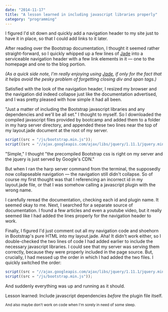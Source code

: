 ```yaml
---
date: "2014-11-17"
title: "A lesson learned in including javascript libraries properly"
category: "programming"
---
```


I figured I'd sit down and quickly add a navigation header to my site just to have it in place, so that I could add links to it later.

After reading over the Bootstrap documentation, I thought it seemed rather straight-forward, so I quickly whipped up a few lines of [Jade](http://jade-lang.com/) into a serviceable navigation header with a few link elements in it — one to the homepage and one to the blog portion.

_(As a quick side note, I'm really enjoying using [Jade](http://jade-lang.com/), if only for the fact that it helps avoid the pesky problem of forgetting closing div and span tags.)_

Satisfied with the look of the navigation header, I resized my browser and the navigation did indeed collapse just like the documentation advertised, and I was pretty pleased with how simple it had all been.

"Just a matter of including the Bootstrap javascript libraries and any dependencies and we'll be all set." I thought to myself. So I downloaded the compiled javascript files provided by bootcamp and added them to a folder in my harp server directory, and appended these two lines near the top of my layout.jade document at the root of my server.

```javascript
script((src = "/js/bootstrap.min.js"));
script((src = "//ajax.googleapis.com/ajax/libs/jquery/1.11.1/jquery.min.js"));
```

"Simple," I thought "the precompiled Bootstrap css is right on my server and the jquery is just served by Google's CDN."

But when I ran the harp server command from the terminal, the supposedly now collapseable navigation — the navigation still didn't collapse. So of course my first thought was that I referencing an incorrect id in my layout.jade file, or that I was somehow calling a javascript plugin with the wrong name.

I carefully reread the documentation, checking each id and plugin name. It seemed okay to me. Next, I searched for a separate source of documentation. I found a few articles and even a youtube video, but it really seemed like I had added the lines properly for the navigation header to work.

Finally, I figured I'd just comment out all my navigation code and shoehorn in Bootstrap's pure HTML into my layout.jade. Aha! It didn't work either, so I double-checked the two lines of code I had added earlier to include the necessary javascript libraries. I could see that my server was serving them correctly, because they were properly included in the page source. But, crucially, I had messed up the order in which I had added the two files. I quickly switched the order:

```javascript
script((src = "//ajax.googleapis.com/ajax/libs/jquery/1.11.1/jquery.min.js"));
script((src = "/js/bootstrap.min.js"));
```

And suddenly everything was up and running as it should.

Lesson learned: Include javascript dependencies _before_ the plugin file itself.

<small> And also maybe don't work on code when I'm sorely in need of some sleep. </small>

